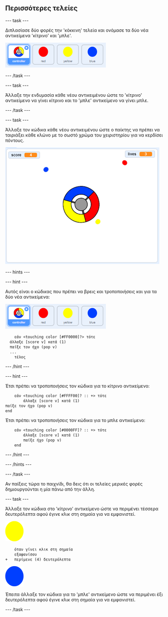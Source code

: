 ## Περισσότερες τελείες

\--- task \---

Διπλασίασε δύο φορές την 'κόκκινη' τελεία και ονόμασε τα δύο νέα αντικείμενα 'κίτρινο' και 'μπλε'.

![screenshot](images/dots-more-dots.png)

\--- /task \---

\--- task \---

Άλλαξε την ενδυμασία κάθε νέου αντικειμένου ώστε το 'κίτρινο' αντικείμενο να γίνει κίτρινο και το 'μπλε' αντικείμενο να γίνει μπλε.

\--- /task \---

\--- task \---

Άλλαξε τον κώδικα κάθε νέου αντικειμένου ώστε ο παίκτης να πρέπει να ταιριάξει κάθε κλώνο με το σωστό χρώμα του χειριστηρίου για να κερδίσει πόντους.

![screenshot](images/dots-all-test.png)

\--- hints \---

\--- hint \---

Αυτός είναι ο κώδικας που πρέπει να βρεις και τροποποιήσεις και για τα δύο νέα αντικείμενα:

![screenshot](images/dots-more-dots.png)

```blocks3
    εάν <touching color [#FF0000]?> τότε 
  άλλαξε [score v] κατά (1)
  παίξε τον ήχο (pop v)
  ...
    τέλος
```

\--- /hint \---

\--- hint \---

Έτσι πρέπει να τροποποιήσεις τον κώδικα για το κίτρινο αντικείμενο:

```blocks3
    εάν <touching color [#FFFF00]? :: +> τότε
        άλλαξε [score v] κατά (1)
παίξε τον ήχο (pop v)
end
```

Έτσι πρέπει να τροποποιήσεις τον κώδικα για το μπλε αντικείμενο:

```blocks3
    εάν <touching color [#0000FF]? :: +> τότε
        άλλαξε [score v] κατά (1)
        παίξε ήχο (pop v)
    end
```

\--- /hint \---

\--- /hints \---

\--- /task \---

Αν παίξεις τώρα το παιχνίδι, θα δεις ότι οι τελείες μερικές φορές δημιουργούνται η μία πάνω από την άλλη.

\--- task \---

Άλλαξε τον κώδικα στο 'κίτρινο' αντικείμενο ώστε να περιμένει τέσσερα δευτερόλεπτα αφού έγινε κλικ στη σημαία για να εμφανιστεί.

![Κίτρινο αντικείμενο](images/yellow-sprite.png)

```blocks3
    όταν γίνει κλικ στη σημαία
    εξαφανίσου
+   περίμενε (4) δευτερόλεπτα
```

![Μπλέ αντικείμενο](images/blue-sprite.png)

Έπειτα άλλαξε τον κώδικα για το 'μπλε' αντικείμενο ώστε να περιμένει έξι δευτερόλεπτα αφού έγινε κλικ στη σημαία για να εμφανιστεί.

\--- /task \---